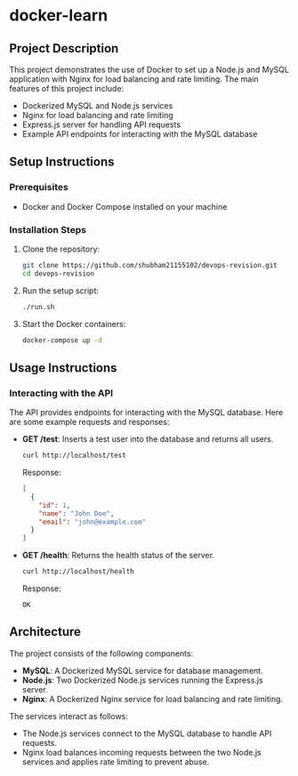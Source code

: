 # docker-learn

## Project Description

This project demonstrates the use of Docker to set up a Node.js and MySQL application with Nginx for load balancing and rate limiting. The main features of this project include:

- Dockerized MySQL and Node.js services
- Nginx for load balancing and rate limiting
- Express.js server for handling API requests
- Example API endpoints for interacting with the MySQL database

## Setup Instructions

### Prerequisites

- Docker and Docker Compose installed on your machine

### Installation Steps

1. Clone the repository:
   ```bash
   git clone https://github.com/shubham21155102/devops-revision.git
   cd devops-revision
   ```

2. Run the setup script:
   ```bash
   ./run.sh
   ```

3. Start the Docker containers:
   ```bash
   docker-compose up -d
   ```

## Usage Instructions

### Interacting with the API

The API provides endpoints for interacting with the MySQL database. Here are some example requests and responses:

- **GET /test**: Inserts a test user into the database and returns all users.
  ```bash
  curl http://localhost/test
  ```

  Response:
  ```json
  [
    {
      "id": 1,
      "name": "John Doe",
      "email": "john@example.com"
    }
  ]
  ```

- **GET /health**: Returns the health status of the server.
  ```bash
  curl http://localhost/health
  ```

  Response:
  ```
  OK
  ```

## Architecture

The project consists of the following components:

- **MySQL**: A Dockerized MySQL service for database management.
- **Node.js**: Two Dockerized Node.js services running the Express.js server.
- **Nginx**: A Dockerized Nginx service for load balancing and rate limiting.

The services interact as follows:

- The Node.js services connect to the MySQL database to handle API requests.
- Nginx load balances incoming requests between the two Node.js services and applies rate limiting to prevent abuse.
